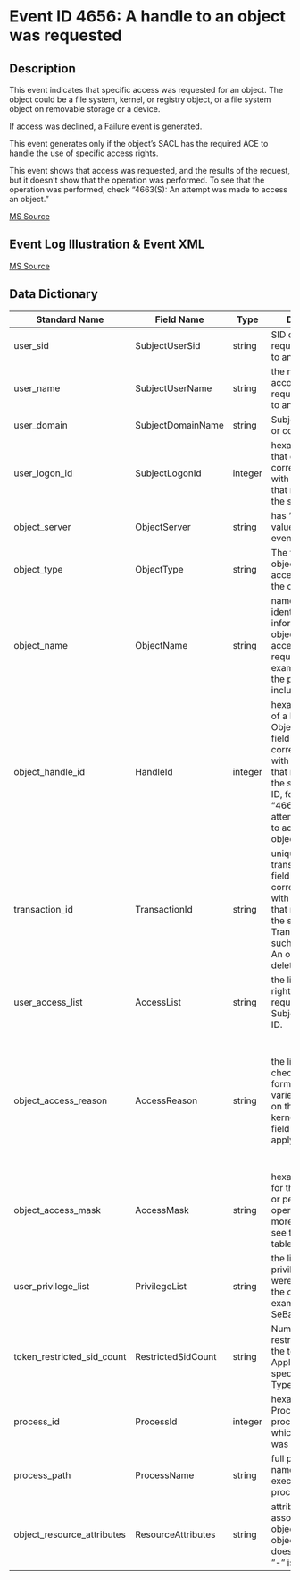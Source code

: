 # Event ID 4656: A handle to an object was requested

## Description

This event indicates that specific access was requested for an object. The object could be a file system, kernel, or registry object, or a file system object on removable storage or a device.

If access was declined, a Failure event is generated.

This event generates only if the object’s SACL has the required ACE to handle the use of specific access rights.

This event shows that access was requested, and the results of the request, but it doesn’t show that the operation was performed. To see that the operation was performed, check “4663(S): An attempt was made to access an object.”

[MS Source](https://github.com/MicrosoftDocs/windows-itpro-docs/blob/master/windows/security/threat-protection/auditing/event-4656.md)

## Event Log Illustration & Event XML

[MS Source](https://github.com/MicrosoftDocs/windows-itpro-docs/blob/master/windows/security/threat-protection/auditing/event-4656.md)

## Data Dictionary

|	Standard Name	| Field Name |	Type	|	Description	|	Sample Value	|
|	----------------	|	----------------	|	----------------	|	----------------	|	----------------	|
|	user_sid	|	SubjectUserSid	|	string	|	SID of account that requested a handle to an object.	|	S-1-5-21-3457937927-2839227994-823803824-1104	|
|	user_name	|	SubjectUserName	|	string	|	the name of the account that requested a handle to an object.	|	dadmin	|
|	user_domain	|	SubjectDomainName	|	string	|	Subject’s domain or computer name.	|	CONTOSO	|
|	user_logon_id	|	SubjectLogonId	|	integer	|	hexadecimal value that can help you correlate this event with recent events that might contain the same Logon ID	|	0x4367b	|
|	object_server	|	ObjectServer	|	string	|	has “Security” value for this event.	|	Security	|
|	object_type	|	ObjectType	|	string	|	The type of an object that was accessed during the operation.	|	File	|
|	object_name	|	ObjectName	|	string	|	name and other identifying information for the object for which access was requested. For example, for a file, the path would be included.	|	C:\\Documents\\HBI Data.txt	|
|	object_handle_id	|	HandleId	|	integer	|	hexadecimal value of a handle to Object Name. This field can help you correlate this event with other events that might contain the same Handle ID, for example, “4663(S): An attempt was made to access an object.”	|	0x0	|
|	transaction_id	|	TransactionId	|	string	|	unique GUID of the transaction. This field can help you correlate this event with other events that might contain the same Transaction ID, such as “4660(S): An object was deleted.”	|	{00000000-0000-0000-0000-000000000000}	|
|	user_access_list	|	AccessList	|	string	|	the list of access rights which were requested by Subject\Security ID. 	|	%%1538 %%1541 %%4416 %%4417 %%4418 %%4419 %%4420 %%4423 %%4424	|
|	object_access_reason	|	AccessReason	|	string	|	the list of access check results. The format of this varies, depending on the object. For kernel objects, this field does not apply.	|	%%1538: %%1804 %%1541: %%1809 %%4416: %%1809 %%4417: %%1809 %%4418: %%1802 D:(D;;LC;;;S-1-5-21-3457937927-2839227994-823803824-1104) %%4419: %%1809 %%4420: %%1809 %%4423: %%1811 D:(A;OICI;FA;;;S-1-5-21-3457937927-2839227994-823803824-1104) %%4424: %%1809	|
|	object_access_mask	|	AccessMask	|	string	|	hexadecimal mask for the requested or performed operation. For more information, see the preceding table.	|	0x12019f	|
|	user_privilege_list	|	PrivilegeList	|	string	|	the list of user privileges which were used during the operation, for example, SeBackupPrivilege. 	|	-	|
|	token_restricted_sid_count	|	RestrictedSidCount	|	string	|	Number of restricted SIDs in the token. Applicable to only specific Object Types.	|	-	|
|	process_id	|	ProcessId	|	integer	|	hexadecimal Process ID of the process through which the access was requested.	|	0x1074	|
|	process_path	|	ProcessName	|	string	|	full path and the name of the executable for the process.	|	C:\\Windows\\System32\\notepad.exe	|
|	object_resource_attributes	|	ResourceAttributes	|	string	|	attributes associated with the object. For some objects, the field does not apply and “-“ is displayed	|	S:AI(RA;ID;;;;WD;("Impact\_MS",TI,0x10020,3000))	|